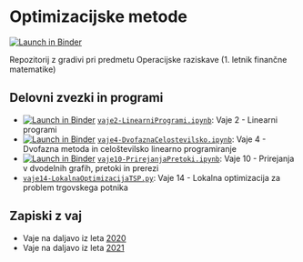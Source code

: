 # Optimizacijske metode

[![Launch in Binder](http://mybinder.org/badge.svg)](http://beta.mybinder.org/v2/gh/jaanos/optimizacijske-metode/master)

Repozitorij z gradivi pri predmetu Operacijske raziskave (1. letnik finančne matematike)

## Delovni zvezki in programi

* [![Launch in Binder](http://mybinder.org/badge.svg)](http://beta.mybinder.org/v2/gh/jaanos/optimizacijske-metode/original?filepath=vaje2-LinearniProgrami.ipynb) [`vaje2-LinearniProgrami.ipynb`](vaje2-LinearniProgrami.ipynb): Vaje 2 - Linearni programi
* [![Launch in Binder](http://mybinder.org/badge.svg)](http://beta.mybinder.org/v2/gh/jaanos/optimizacijske-metode/original?filepath=vaje4-DvofaznaCelostevilsko.ipynb) [`vaje4-DvofaznaCelostevilsko.ipynb`](vaje4-DvofaznaCelostevilsko.ipynb): Vaje 4 - Dvofazna metoda in celoštevilsko linearno programiranje
* [![Launch in Binder](http://mybinder.org/badge.svg)](http://beta.mybinder.org/v2/gh/jaanos/optimizacijske-metode/original?filepath=vaje10-PrirejanjaPretoki.ipynb) [`vaje10-PrirejanjaPretoki.ipynb`](vaje10-PrirejanjaPretoki.ipynb): Vaje 10 - Prirejanja v dvodelnih grafih, pretoki in prerezi
* [`vaje14-LokalnaOptimizacijaTSP.py`](vaje14-LokalnaOptimizacijaTSP.py): Vaje 14 - Lokalna optimizacija za problem trgovskega potnika

## Zapiski z vaj

* Vaje na daljavo iz leta [2020](zapiski/2020/)
* Vaje na daljavo iz leta [2021](zapiski/2021/)
